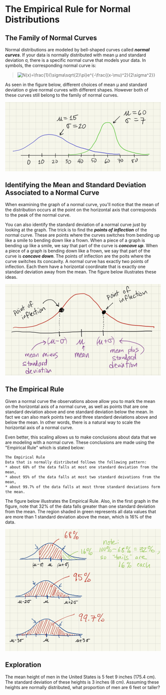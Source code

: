 # The Empirical Rule for Normal Distributions

## The Family of Normal Curves

Normal distributions are modeled by bell-shaped curves called ***normal curves***.  If your data is normally distributed with mean &mu; and standard deviation &sigma;, there is a specific normal curve that models your data.  In symbols, the corresponding normal curve is:

<blockquote>
<img src="https://latex.codecogs.com/gif.latex?N(x)=\frac{1}{\sigma\sqrt{2}\pi}e^{-\frac{(x-\mu)^2}{2\sigma^2}}" title="N(x)=\frac{1}{\sigma\sqrt{2}\pi}e^{-\frac{(x-\mu)^2}{2\sigma^2}}" />
</blockquote>

As seen in the figure below, different choices of mean &mu; and standard deviation &sigma; give normal curves with different shapes.  However both of these curves still belong to the family of normal curves.

![Diagram showing two normal curves with different means and standard deviations](../images/normal_curves.png)

## Identifying the Mean and Standard Deviation Associated to a Normal Curve

When examining the graph of a normal curve, you'll notice that the mean of the distribution occurs at the point on the horizontal axis that corresponds to the peak of the normal curve.  

You can also identify the standard deviation of a normal curve just by looking at the graph.  The trick is to find the ***points of inflection*** of the normal curve.  These are points where the curves switches from bending up like a smile to bending down like a frown.  When a piece of a graph is bending up like a smile, we say that part of the curve is ***concave up***.  When a piece of a graph is bending down like a frown, we say that part of the curve is ***concave down***.  The points of inflection are the poits where the curve switches its concavity.  A normal curve has exactly two points of inflection.  Each them have a horizontal coordinate that is exactly one standard deviation away from the mean.  The figure below illustrates these ideas.

![Normal curve with mean and points of inflection marked](../images/normal_anatomy.png)

## The Empirical Rule

Given a normal curve the observations above allow you to mark the mean on the horizontal axis of a normal curve, as well as points that are one standard deviation above and one standard deviation below the mean.  In fact we can also mark points two and three standard deviations above and below the mean.  In other words, there is a natural way to scale the horizontal axis of a normal curve.

Even better, this scaling allows us to make conclusions about data that we are modeling with a normal curve.  These conclusions are made using the "Empirical Rule" which is stated below:

```
The Empirical Rule
Data that is normally distributed follows the following pattern:
* about 68% of the data falls at most one standard deviation from the mean,
* about 95% of the data falls at most two standard deivations from the mean,
* about 99.7% of the data falls at most three standard deviations form the mean.
```

 The figure below illustrates the Empirical Rule.  Also, in the first graph in the figure, note that 32% of the data falls greater than one standard deviation from the mean. The region shaded in green represents all data values that are more than 1 standard deviation above the mean, which is 16% of the data.

![Normal curve with areas shaded](../images/empirical_rule.png)

## Exploration

The mean height of men in the United States is 5 feet 9 inches (175.4 cm).  The standard deviation of these heights is 3 inches (8 cm).  Assuming these heights are normally distributed, what proportion of men are 6 feet or taller?

